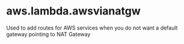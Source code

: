 # aws.lambda.awsvianatgw
Used to add routes for AWS services when you do not want a default gateway pointing to NAT Gateway
